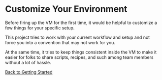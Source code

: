 # Customize Your Environment

Before firing up the VM for the first time, it would be helpful to customize a few things for your specific setup.

This project tries to work with your current workflow and setup and not force you into a convention that may not work for you.

At the same time, it tries to keep things consistent inside the VM to make it easier for folks to share scripts, recipes, and such among team members without a lot of hassle.



[Back to Getting Started](getting-started.md)
